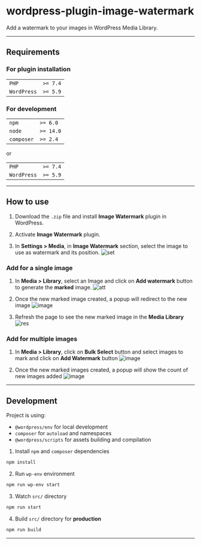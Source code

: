 # wordpress-plugin-image-watermark

Add a watermark to your images in WordPress Media Library.

---

## Requirements

### For plugin installation

|             |          |
| ----------- | -------- |
| `PHP`       | `>= 7.4` |
| `WordPress` | `>= 5.9` |

### For development

|            |           |
| ---------- | --------- |
| `npm`      | `>= 6.0`  |
| `node`     | `>= 14.0` |
| `composer` | `>= 2.4`  |

or

|             |          |
| ----------- | -------- |
| `PHP`       | `>= 7.4` |
| `WordPress` | `>= 5.9` |

---

## How to use

1. Download the `.zip` file and install **Image Watermark** plugin in WordPress.

2. Activate **Image Watermark** plugin.

3. In **Settings > Media**, in **Image Watermark** section, select the image to use as watermark and its position.
![set](https://user-images.githubusercontent.com/57893611/218752063-182387f0-af22-4385-b3f6-49b6785c814f.PNG)

### Add for a single image
1. In **Media > Library**, select an Image and click on **Add watermark** button to generate the **marked** image.
![att](https://user-images.githubusercontent.com/57893611/218752141-70c38519-aa66-4d5a-a7da-53ba4fc3620b.PNG)

2. Once the new marked image created, a popup will redirect to the new image
![image](https://user-images.githubusercontent.com/57893611/219758607-87f37a0e-3aa5-4946-a5da-026cca861c2d.png)

3. Refresh the page to see the new marked image in the **Media Library**
![res](https://user-images.githubusercontent.com/57893611/218752181-abf162bc-7b08-461b-b45d-b489663f7ae0.PNG)

### Add for multiple images
1. In **Media > Library**, click on **Bulk Select** button and select images to mark and click on **Add Watermark** button
![image](https://user-images.githubusercontent.com/57893611/219759003-31c76bde-f610-4306-b7f4-70ac3ad711e8.png)

2. Once the new marked images created, a popup will show the count of new images added
![image](https://user-images.githubusercontent.com/57893611/219759343-ccd7c1b3-bd5e-4a8e-a58f-68c2253b0f82.png)



---

## Development

Project is using:

- `@wordpress/env` for local development
- `composer` for `autoload` and namespaces
- `@wordpress/scripts` for assets building and compilation

1. Install `npm` and `composer` dependencies

```sh
npm install
```

2. Run `wp-env` environment

```sh
npm run wp-env start
```

3. Watch `src/` directory

```sh
npm run start
```

4. Build `src/` directory for **production**

```sh
npm run build
```

---
